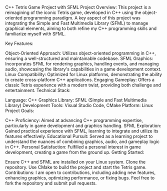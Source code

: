 C++ Tetris Game Project with SFML
Project Overview:
This project is a reimagining of the iconic Tetris game, developed in C++ using the object-oriented programming paradigm. A key aspect of this project was integrating the Simple and Fast Multimedia Library (SFML) to manage graphical elements, aiming to both refine my C++ programming skills and familiarize myself with SFML.

Key Features:

Object-Oriented Approach: Utilizes object-oriented programming in C++, ensuring a well-structured and maintainable codebase.
SFML Graphics: Incorporates SFML for rendering graphics, handling events, and managing audio, showcasing the library's capabilities in a game development context.
Linux Compatibility: Optimized for Linux platforms, demonstrating the ability to create cross-platform C++ applications.
Engaging Gameplay: Offers a classic Tetris experience with a modern twist, providing both challenge and entertainment.
Technical Stack:

Language: C++
Graphics Library: SFML (Simple and Fast Multimedia Library)
Development Tools: Visual Studio Code, CMake
Platform: Linux
Project Goals:

C++ Proficiency: Aimed at advancing C++ programming expertise, particularly in game development and graphics handling.
SFML Exploration: Gained practical experience with SFML, learning to integrate and utilize its features effectively.
Educational Pursuit: Served as a learning project to understand the nuances of combining graphics, audio, and gameplay logic in C++.
Personal Satisfaction: Fulfilled a personal interest in game development, creating a game from the ground up.
Getting Started:

Ensure C++ and SFML are installed on your Linux system.
Clone the repository.
Use CMake to build the project and start the Tetris game.
Contributions:
I am open to contributions, including adding new features, enhancing graphics, optimizing performance, or fixing bugs. Feel free to fork the repository and submit pull requests.
